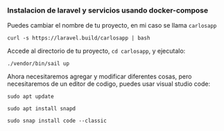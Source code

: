 ### Instalacion de laravel y servicios usando docker-compose
Puedes cambiar el nombre de tu proyecto, en mi caso se llama `carlosapp`

~~~
curl -s https://laravel.build/carlosapp | bash
~~~
Accede al directorio de tu proyecto, `cd carlosapp`, y ejecutalo:
~~~
./vendor/bin/sail up
~~~

Ahora necesitaremos agregar y modificar diferentes cosas, pero necesitaremos de un editor de codigo, puedes usar visual studio code:

~~~
sudo apt update
~~~
~~~
sudo apt install snapd
~~~
~~~
sudo snap install code --classic
~~~


